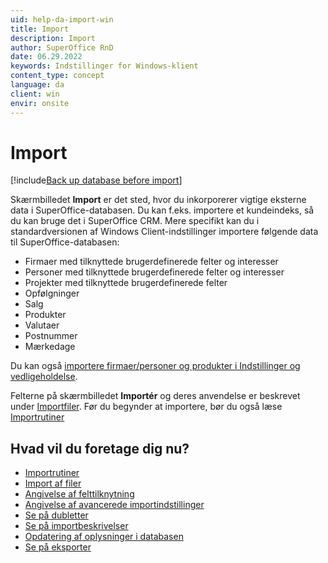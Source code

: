 ```yaml
---
uid: help-da-import-win
title: Import
description: Import
author: SuperOffice RnD
date: 06.29.2022
keywords: Indstillinger for Windows-klient
content_type: concept
language: da
client: win
envir: onsite
---
```


# Import

[!include[Back up database before import](../../../../admin/import/learn/includes/caution-backup-before-import.md)]

Skærmbilledet **Import** er det sted, hvor du inkorporerer vigtige eksterne data i SuperOffice-databasen. Du kan f.eks. importere et kundeindeks, så du kan bruge det i SuperOffice CRM. Mere specifikt kan du i standardversionen af Windows Client-indstillinger importere følgende data til SuperOffice-databasen:

* Firmaer med tilknyttede brugerdefinerede felter og interesser
* Personer med tilknyttede brugerdefinerede felter og interesser
* Projekter med tilknyttede brugerdefinerede felter
* Opfølgninger
* Salg
* Produkter
* Valutaer
* Postnummer
* Mærkedage

Du kan også [importere firmaer/personer og produkter i Indstillinger og vedligeholdelse][9].

Felterne på skærmbilledet **Importér** og deres anvendelse er beskrevet under [Importfiler][2]. Før du begynder at importere, bør du også læse [Importrutiner][1]

## Hvad vil du foretage dig nu?

* [Importrutiner][1]
* [Import af filer][2]
* [Angivelse af felttilknytning][3]
* [Angivelse af avancerede importindstillinger][4]
* [Se på dubletter][5]
* [Se på importbeskrivelser][6]
* [Opdatering af oplysninger i databasen][7]
* [Se på eksporter][8]

<!-- Referenced links -->
[1]: import-routines.md
[2]: importing-files.md
[3]: specifying-field-mapping.md
[4]: specifying-advanced-import-settings.md
[5]: duplicates-import.md
[6]: import-descriptions.md
[7]: ../update-database.md
[8]: ../export.md
[9]: ../../../../admin/import/learn/index.md

<!-- Referenced images -->
